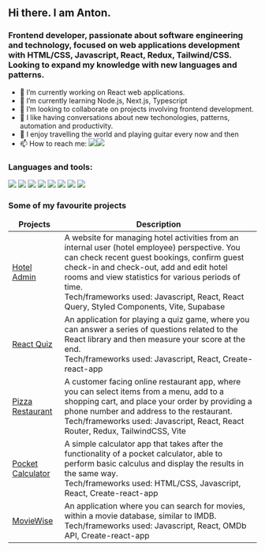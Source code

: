 ## Hi there. I am Anton. 

### Frontend developer, passionate about software engineering and technology, focused on web applications development with HTML/CSS, Javascript, React, Redux, Tailwind/CSS. Looking to expand my knowledge with new languages and patterns.

- 🔭 I’m currently working on React web applications.
- 🌱 I’m currently learning Node.js, Next.js, Typescript
- 👯 I’m looking to collaborate on projects involving frontend development.
- 💬 I like having conversations about new techonologies, patterns, automation and productivity.
- 🎸 I enjoy travelling the world and playing guitar every now and then
- 📫 How to reach me: <a href="https://linkedin.com/in/anton-vasilache" target="blank"><img src="https://img.icons8.com/color/35/000000/linkedin.png"/></a><a href="mailto:vasilacheanton91@gmail.com" target="blank"><img src="https://img.icons8.com/color/35/000000/gmail.png"/></a>

### Languages and tools:
<p>
<img src="https://img.icons8.com/color/35/000000/html-5--v1.png"/> 
<img src="https://img.icons8.com/color/35/000000/css3.png"/> 
<img src="https://img.icons8.com/color/35/000000/javascript--v1.png"/> 
<img src="https://img.icons8.com/color/35/react-native.png"/>
<img src="https://img.icons8.com/color/35/redux.png"/>
<img src="https://img.icons8.com/color/35/tailwind_css.png"/>
<img src="https://img.icons8.com/fluency/35/000000/visual-studio-code-2019.png"/>
<img src="https://img.icons8.com/color/35/000000/github.png"/>    
</p>

### Some of my favourite projects  

<table>
  <thead align="center">
    <tr border: none;>
      <td><b>Projects</b></td>
      <td><b>Description</b></td>
    </tr>
  </thead>
  <tbody> 
      <tr>
      <td>
        <a href="https://hotel-admin-av.vercel.app" target="_blank">Hotel Admin</a>
      </td>
      <td>A website for managing hotel activities from an internal user (hotel employee) perspective. You can check recent guest bookings, confirm guest check-in and check-out, add and edit hotel rooms and view statistics for various periods of time.<br> Tech/frameworks used: 
Javascript,
React,
React Query,
Styled Components,
Vite,
Supabase </br></td>
    </tr> 
  <tr>
      <td>
        <a href="https://react-quiz-av.vercel.app/" target="_blank">React Quiz</a>
      </td>
      <td>An application for playing a quiz game, where you can answer a series of questions related to the React library and then measure your score at the end.<br> Tech/frameworks used: 
Javascript,
React,
Create-react-app </br></td>
    </tr>
  </tr>
    <tr>
      <td>
        <a href="https://pizza-restaurant-app-av.netlify.app/" target="_blank">Pizza Restaurant</a>
      </td>
      <td>A customer facing online restaurant app, where you can select items from a menu, add to a shopping cart, and place your order by providing a phone number and address to the restaurant.<br> Tech/frameworks used: 
Javascript,
React,
React Router,
Redux,
TailwindCSS,
Vite </br></td>
    </tr>
  </tr>
    <tr>
      <td>
        <a href="https://pocket-calculator-av.vercel.app/" target="_blank">Pocket Calculator</a>
      </td>
      <td>A simple calculator app that takes after the functionality of a pocket calculator, able to perform basic calculus and display the results in the same way.<br> Tech/frameworks used: 
HTML/CSS,
Javascript,
React,
Create-react-app
</br></td>
    </tr> 
  <tr>
      <td>
        <a href="https://moviewise-av.vercel.app/" target="_blank">MovieWise</a>
      </td>
      <td>An application where you can search for movies, within a movie database, similar to IMDB.<br> Tech/frameworks used: 
Javascript,
React,
OMDb API,
Create-react-app
</br></td>
    </tr> 
  </tbody>
</table>

